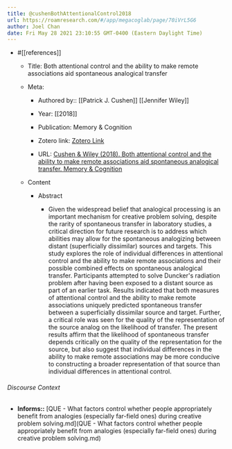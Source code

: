 ```yaml
---
title: @cushenBothAttentionalControl2018
url: https://roamresearch.com/#/app/megacoglab/page/70iVrL5G6
author: Joel Chan
date: Fri May 28 2021 23:10:55 GMT-0400 (Eastern Daylight Time)
---
```


- #[[references]]

    - Title: Both attentional control and the ability to make remote associations aid spontaneous analogical transfer

    - Meta:

        - Authored by:: [[Patrick J. Cushen]] [[Jennifer Wiley]]

        - Year: [[2018]]

        - Publication: Memory & Cognition

        - Zotero link: [Zotero Link](zotero://select/items/1_22E5XJLY)

        - URL: [Cushen & Wiley (2018). Both attentional control and the ability to make remote associations aid spontaneous analogical transfer. Memory & Cognition](https://doi.org/10.3758/s13421-018-0845-1)

    - Content

        - Abstract

            - Given the widespread belief that analogical processing is an important mechanism for creative problem solving, despite the rarity of spontaneous transfer in laboratory studies, a critical direction for future research is to address which abilities may allow for the spontaneous analogizing between distant (superficially dissimilar) sources and targets. This study explores the role of individual differences in attentional control and the ability to make remote associations and their possible combined effects on spontaneous analogical transfer. Participants attempted to solve Duncker's radiation problem after having been exposed to a distant source as part of an earlier task. Results indicated that both measures of attentional control and the ability to make remote associations uniquely predicted spontaneous transfer between a superficially dissimilar source and target. Further, a critical role was seen for the quality of the representation of the source analog on the likelihood of transfer. The present results affirm that the likelihood of spontaneous transfer depends critically on the quality of the representation for the source, but also suggest that individual differences in the ability to make remote associations may be more conducive to constructing a broader representation of that source than individual differences in attentional control.

###### Discourse Context

- **Informs::** [QUE - What factors control whether people appropriately benefit from analogies (especially far-field ones) during creative problem solving.md](QUE - What factors control whether people appropriately benefit from analogies (especially far-field ones) during creative problem solving.md)
